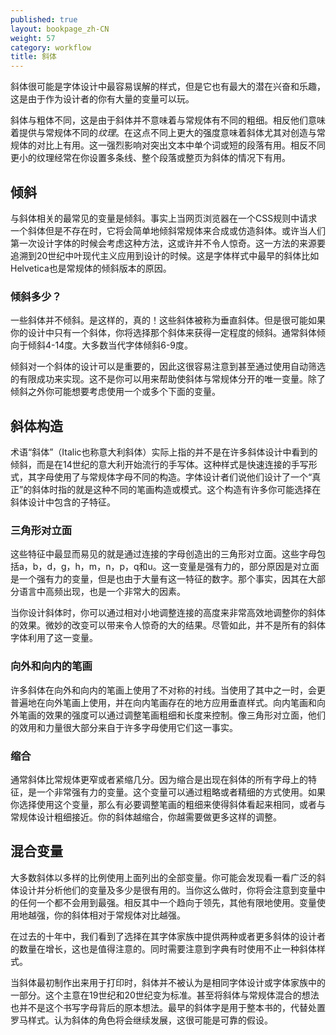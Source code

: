 ```yaml
---
published: true
layout: bookpage_zh-CN
weight: 57
category: workflow
title: 斜体
---
```


斜体很可能是字体设计中最容易误解的样式，但是它也有最大的潜在兴奋和乐趣，这是由于作为设计者的你有大量的变量可以玩。

斜体与粗体不同，这是由于斜体并不意味着与常规体有不同的粗细。相反他们意味着提供与常规体不同的<em>纹理</em>。在这点不同上更大的强度意味着斜体尤其对创造与常规体的对比上有用。这一强烈影响对突出文本中单个词或短的段落有用。相反不同更小的纹理经常在你设置多条线、整个段落或整页为斜体的情况下有用。

## 倾斜

与斜体相关的最常见的变量是倾斜。事实上当网页浏览器在一个CSS规则中请求一个斜体但是不存在时，它将会简单地倾斜常规体来合成或仿造斜体。或许当人们第一次设计字体的时候会考虑这种方法，这或许并不令人惊奇。这一方法的来源要追溯到20世纪中叶现代主义应用到设计的时候。这是字体样式中最早的斜体比如Helvetica也是常规体的倾斜版本的原因。

### 倾斜多少？

一些斜体并不倾斜。是这样的，真的！这些斜体被称为垂直斜体。但是很可能如果你的设计中只有一个斜体，你将选择那个斜体来获得一定程度的倾斜。通常斜体倾向于倾斜4-14度。大多数当代字体倾斜6-9度。

倾斜对一个斜体的设计可以是重要的，因此这很容易注意到甚至通过使用自动筛选的有限成功来实现。这不是你可以用来帮助使斜体与常规体分开的唯一变量。除了倾斜之外你可能想要考虑使用一个或多个下面的变量。

## 斜体构造

术语“斜体”（Italic也称意大利斜体）实际上指的并不是在许多斜体设计中看到的倾斜，而是在14世纪的意大利开始流行的手写体。这种样式是快速连接的手写形式，其字母使用了与常规体字母不同的构造。字体设计者们说他们设计了一个“真正”的斜体时指的就是这种不同的笔画构造或模式。这个构造有许多你可能选择在斜体设计中包含的子特征。

### 三角形对立面

这些特征中最显而易见的就是通过连接的字母创造出的三角形对立面。这些字母包括a，b，d，g，h，m，n，p，q和u。这一变量是强有力的，部分原因是对立面是一个强有力的变量，但是也由于大量有这一特征的数字。那个事实，因其在大部分语言中高频出现，也是一个非常大的因素。

当你设计斜体时，你可以通过相对小地调整连接的高度来非常高效地调整你的斜体的效果。微妙的改变可以带来令人惊奇的大的结果。尽管如此，并不是所有的斜体字体利用了这一变量。

### 向外和向内的笔画

许多斜体在向外和向内的笔画上使用了不对称的衬线。当使用了其中之一时，会更普遍地在向外笔画上使用，并在向内笔画存在的地方应用垂直样式。向内笔画和向外笔画的效果的强度可以通过调整笔画粗细和长度来控制。像三角形对立面，他们的效用和力量很大部分来自于许多字母使用它们这一事实。

### 缩合

通常斜体比常规体更窄或者紧缩几分。因为缩合是出现在斜体的所有字母上的特征，是一个非常强有力的变量。这个变量可以通过粗略或者精细的方式使用。如果你选择使用这个变量，那么有必要调整笔画的粗细来使得斜体看起来相同，或者与常规体设计粗细接近。你的斜体越缩合，你越需要做更多这样的调整。

## 混合变量

大多数斜体以多样的比例使用上面列出的全部变量。你可能会发现看一看广泛的斜体设计并分析他们的变量及多少是很有用的。当你这么做时，你将会注意到变量中的任何一个都不会用到最强。相反其中一个趋向于领先，其他有限地使用。变量使用地越强，你的斜体相对于常规体对比越强。

在过去的十年中，我们看到了选择在其字体家族中提供两种或者更多斜体的设计者的数量在增长，这也是值得注意的。同时需要注意到字典有时使用不止一种斜体样式。

当斜体最初制作出来用于打印时，斜体并不被认为是相同字体设计或字体家族中的一部分。这个主意在19世纪和20世纪变为标准。甚至将斜体与常规体混合的想法也并不是这个书写字母背后的原本想法。最早的斜体字是用于整本书的，代替处置罗马样式。认为斜体的角色将会继续发展，这很可能是可靠的假设。